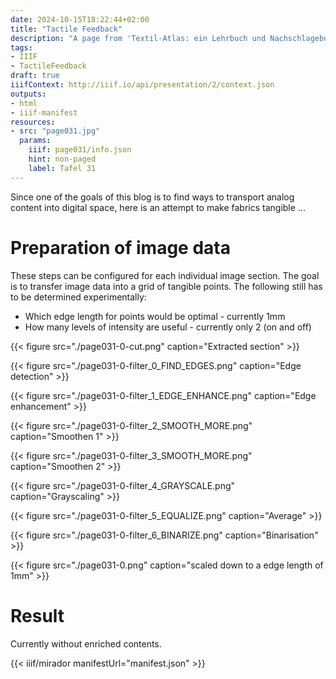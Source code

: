 ```yaml
---
date: 2024-10-15T18:22:44+02:00
title: "Tactile Feedback"
description: "A page from 'Textil-Atlas: ein Lehrbuch und Nachschlagebuch für den Textileinzelhandel und die Gewebeverarbeitung: Textilwarenkunde und Gewebemuster von Wilhelm Spitschka'"
tags:
- IIIF
- TactileFeedback
draft: true
iiifContext: http://iiif.io/api/presentation/2/context.json
outputs:
- html
- iiif-manifest
resources:
- src: "page031.jpg"
  params:
    iiif: page031/info.json
    hint: non-paged
    label: Tafel 31
---
```


Since one of the goals of this blog is to find ways to transport analog content into digital space, here is an attempt to make fabrics tangible ...

<!--more-->

# Preparation of image data

These steps can be configured for each individual image section. The goal is to transfer image data into a grid of tangible points. The following still has to be determined experimentally:

* Which edge length for points would be optimal - currently 1mm
* How many levels of intensity are useful - currently only 2 (on and off)

{{< figure src="./page031-0-cut.png" caption="Extracted section" >}}

{{< figure src="./page031-0-filter_0_FIND_EDGES.png" caption="Edge detection" >}}

{{< figure src="./page031-0-filter_1_EDGE_ENHANCE.png" caption="Edge enhancement" >}}

{{< figure src="./page031-0-filter_2_SMOOTH_MORE.png" caption="Smoothen 1" >}}

{{< figure src="./page031-0-filter_3_SMOOTH_MORE.png" caption="Smoothen 2" >}}

{{< figure src="./page031-0-filter_4_GRAYSCALE.png" caption="Grayscaling" >}}

{{< figure src="./page031-0-filter_5_EQUALIZE.png" caption="Average" >}}

{{< figure src="./page031-0-filter_6_BINARIZE.png" caption="Binarisation" >}}

{{< figure src="./page031-0.png" caption="scaled down to a edge length of 1mm" >}}

# Result

Currently without enriched contents.

{{< iiif/mirador manifestUrl="manifest.json" >}}
